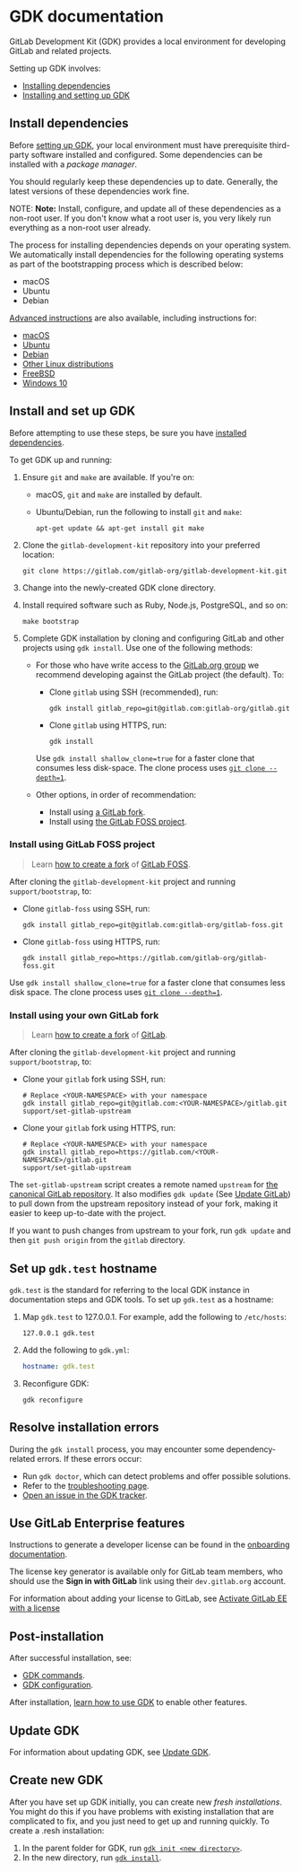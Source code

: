 # GDK documentation

GitLab Development Kit (GDK) provides a local environment for developing GitLab
and related projects.

Setting up GDK involves:

- [Installing dependencies](#install-dependencies)
- [Installing and setting up GDK](#install-and-set-up-gdk)

## Install dependencies

Before [setting up GDK](#install-and-set-up-gdk), your local environment must
have prerequisite third-party software installed and configured. Some
dependencies can be installed with a *package manager*.

You should regularly keep these dependencies up to date. Generally, the latest
versions of these dependencies work fine.

NOTE: **Note:**
Install, configure, and update all of these dependencies as a non-root user. If
you don't know what a root user is, you very likely run everything as a non-root
user already.

The process for installing dependencies depends on your operating system.
We automatically install dependencies for the following operating systems as
part of the bootstrapping process which is described below:

- macOS
- Ubuntu
- Debian

[Advanced instructions](advanced.md) are also available, including instructions
for:

- [macOS](advanced.md#macos)
- [Ubuntu](advanced.md#ubuntu)
- [Debian](advanced.md#debian)
- [Other Linux distributions](advanced.md#install-other-linux-dependencies)
- [FreeBSD](advanced.md#install-freebsd-dependencies)
- [Windows 10](advanced#install-windows-10-dependencies)

## Install and set up GDK

Before attempting to use these steps, be sure you have [installed dependencies](#install-dependencies).

To get GDK up and running:

1. Ensure `git` and `make` are available. If you're on:
   - macOS, `git` and `make` are installed by default.
   - Ubuntu/Debian, run the following to install `git` and `make`:

     ```shell
     apt-get update && apt-get install git make
     ```

1. Clone the `gitlab-development-kit` repository into your preferred location:

   ```shell
   git clone https://gitlab.com/gitlab-org/gitlab-development-kit.git
   ```

1. Change into the newly-created GDK clone directory.
1. Install required software such as Ruby, Node.js, PostgreSQL, and so on:

   ```shell
   make bootstrap
   ```

1. Complete GDK installation by cloning and configuring GitLab and other projects
   using `gdk install`. Use one of the following methods:

   - For those who have write access to the [GitLab.org group](https://gitlab.com/gitlab-org) we
     recommend developing against the GitLab project (the default). To:
     - Clone `gitlab` using SSH (recommended), run:

       ```shell
       gdk install gitlab_repo=git@gitlab.com:gitlab-org/gitlab.git
       ```

     - Clone `gitlab` using HTTPS, run:

       ```shell
       gdk install
       ```

     Use `gdk install shallow_clone=true` for a faster clone that consumes less disk-space.
     The clone process uses [`git clone --depth=1`](https://www.git-scm.com/docs/git-clone#Documentation/git-clone.txt---depthltdepthgt).

   - Other options, in order of recommendation:
     - Install using [a GitLab fork](#install-using-your-own-gitlab-fork).
     - Install using [the GitLab FOSS project](#install-using-gitlab-foss-project).

### Install using GitLab FOSS project

> Learn [how to create a fork](https://docs.gitlab.com/ee/user/project/repository/forking_workflow.html#creating-a-fork)
> of [GitLab FOSS](https://gitlab.com/gitlab-org/gitlab-foss).

After cloning the `gitlab-development-kit` project and running `support/bootstrap`, to:

- Clone `gitlab-foss` using SSH, run:

  ```shell
  gdk install gitlab_repo=git@gitlab.com:gitlab-org/gitlab-foss.git
  ```

- Clone `gitlab-foss` using HTTPS, run:

  ```shell
  gdk install gitlab_repo=https://gitlab.com/gitlab-org/gitlab-foss.git
  ```

Use `gdk install shallow_clone=true` for a faster clone that consumes less disk
space. The clone process uses [`git clone --depth=1`](https://www.git-scm.com/docs/git-clone#Documentation/git-clone.txt---depthltdepthgt).

### Install using your own GitLab fork

> Learn [how to create a fork](https://docs.gitlab.com/ee/user/project/repository/forking_workflow.html#creating-a-fork)
> of [GitLab](https://gitlab.com/gitlab-org/gitlab).

After cloning the `gitlab-development-kit` project and running `support/bootstrap`, to:

- Clone your `gitlab` fork using SSH, run:

  ```shell
  # Replace <YOUR-NAMESPACE> with your namespace
  gdk install gitlab_repo=git@gitlab.com:<YOUR-NAMESPACE>/gitlab.git
  support/set-gitlab-upstream
  ```

- Clone your `gitlab` fork using HTTPS, run:

  ```shell
  # Replace <YOUR-NAMESPACE> with your namespace
  gdk install gitlab_repo=https://gitlab.com/<YOUR-NAMESPACE>/gitlab.git
  support/set-gitlab-upstream
  ```

The `set-gitlab-upstream` script creates a remote named `upstream` for
[the canonical GitLab repository](https://gitlab.com/gitlab-org/gitlab). It also
modifies `gdk update` (See [Update GitLab](gdk_commands.md#update-gitlab))
to pull down from the upstream repository instead of your fork, making it easier
to keep up-to-date with the project.

If you want to push changes from upstream to your fork, run `gdk update` and then
`git push origin` from the `gitlab` directory.

## Set up `gdk.test` hostname

`gdk.test` is the standard for referring to the local GDK instance in
documentation steps and GDK tools. To set up `gdk.test` as a hostname:

1. Map `gdk.test` to 127.0.0.1. For example, add the following to `/etc/hosts`:

   ```plaintext
   127.0.0.1 gdk.test
   ```

1. Add the following to `gdk.yml`:

   ```yaml
   hostname: gdk.test
   ```

1. Reconfigure GDK:

   ```shell
   gdk reconfigure
   ```

## Resolve installation errors

During the `gdk install` process, you may encounter some dependency-related
errors. If these errors occur:

- Run `gdk doctor`, which can detect problems and offer possible solutions.
- Refer to the [troubleshooting page](troubleshooting.md).
- [Open an issue in the GDK tracker](https://gitlab.com/gitlab-org/gitlab-development-kit/issues).

## Use GitLab Enterprise features

Instructions to generate a developer license can be found in the
[onboarding documentation](https://about.gitlab.com/handbook/developer-onboarding/#working-on-gitlab-ee).

The license key generator is available only for GitLab team members, who should
use the **Sign in with GitLab** link using their `dev.gitlab.org` account.

For information about adding your license to GitLab, see
[Activate GitLab EE with a license](https://docs.gitlab.com/ee/user/admin_area/license.html)

## Post-installation

After successful installation, see:

- [GDK commands](gdk_commands.md).
- [GDK configuration](configuration.md).

After installation, [learn how to use GDK](howto/index.md) to enable other
features.

## Update GDK

For information about updating GDK, see [Update GDK](gdk_commands.md#update-gdk).

## Create new GDK

After you have set up GDK initially, you can create new *fresh installations*.
You might do this if you have problems with existing installation that are
complicated to fix, and you just need to get up and running quickly. To create a
.resh installation:

1. In the parent folder for GDK, run
   [`gdk init <new directory>`](#initialize-a-new-gdk-directory).
1. In the new directory, run [`gdk install`](#install-gdk-components).
